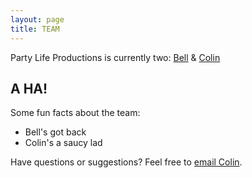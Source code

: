 ```yaml
---
layout: page
title: TEAM
---
```


Party Life Productions is currently two: [Bell](https://www.instagram.com/bellnavarro/) & [Colin](http://cv.colingramsnyder.com)

## A HA!

Some fun facts about the team:

* Bell's got back
* Colin's a saucy lad

Have questions or suggestions? Feel free to [email Colin](mailto:colin@partylife.productions).
